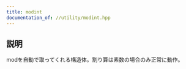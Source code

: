 ```yaml
---
title: modint
documentation_of: //utility/modint.hpp
---
```


## 説明

modを自動で取ってくれる構造体。割り算は素数の場合のみ正常に動作。
